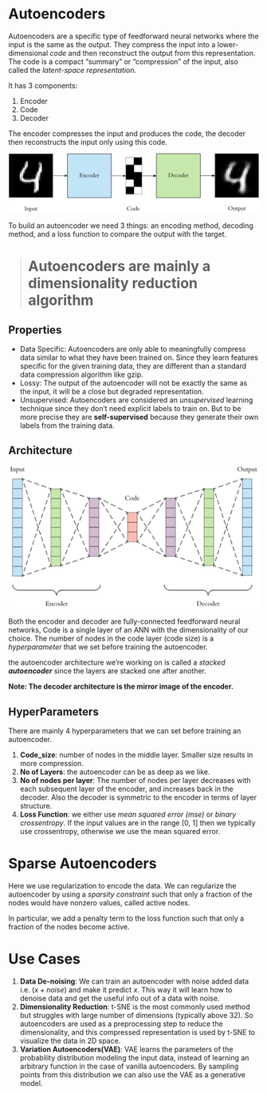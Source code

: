 # Autoencoders

Autoencoders are a specific type of feedforward neural networks where the input is the same as the output. They compress the input into a lower-dimensional *code* and then reconstruct the output from this representation. The code is a compact “summary” or “compression” of the input, also called the *latent-space representation.*

It has 3 components:

1. Encoder
2. Code
3. Decoder

 The encoder compresses the input and produces the code, the decoder then reconstructs the input only using this code.

<img src='../../assets/autoencoder_1.png' />

To build an autoencoder we need 3 things: an encoding method, decoding method, and a loss function to compare the output with the target.



> <h1>Autoencoders are mainly a dimensionality reduction algorithm</h1>



## Properties

- Data Specific: Autoencoders are only able to meaningfully compress data similar to what they have been trained on. Since they learn features specific for the given training data, they are different than a standard data compression algorithm like gzip.
- Lossy: The output of the autoencoder will not be exactly the same as the input, it will be a close but degraded representation.
- Unsupervised:  Autoencoders are considered an *unsupervised* learning technique since they don’t need explicit labels to train on. But to be more precise they are **self-supervised** because they generate their own labels from the training data.



## Architecture

<img src='../../assets/autoencoder_2.png' />

Both the encoder and decoder are fully-connected feedforward neural networks, Code is a single layer of an ANN with the dimensionality of our choice. The number of nodes in the code layer (code size) is a *hyperparameter* that we set before training the autoencoder.

the autoencoder architecture we’re working on is called a *stacked **autoencoder*** since the layers are stacked one after another. 

__Note: The decoder architecture is the mirror image of the encoder.__



## HyperParameters

There are mainly 4 hyperparameters that we can set before training an autoencoder.

1. __Code_size__: number of nodes in the middle layer. Smaller size results in more compression.
2. __No of Layers__: the autoencoder can be as deep as we like. 
3. __No of nodes per layer__: The number of nodes per layer decreases with each subsequent layer of the encoder, and increases back in the decoder. Also the decoder is symmetric to the encoder in terms of layer structure. 
4. __Loss Function__: we either use *mean squared error (mse)* or *binary crossentropy*. If the input values are in the range [0, 1] then we typically use crossentropy, otherwise we use the mean squared error.



# Sparse Autoencoders

Here we use regularization to encode the data. We can regularize the autoencoder by using a *sparsity constraint* such that only a fraction of the nodes would have nonzero values, called active nodes.

In particular, we add a penalty term to the loss function such that only a fraction of the nodes become active.

# Use Cases

1. __Data De-noising__: We can train an autoencoder with noise added data i.e. $(x + noise)$ and make it predict $x$. This way it will learn how to denoise data and get the useful info out of a data with noise.
2.  __Dimensionality Reduction__:  t-SNE is the most commonly used method but struggles with large number of dimensions (typically above 32). So autoencoders are used as a preprocessing step to reduce the dimensionality, and this compressed representation is used by t-SNE to visualize the data in 2D space.
3. __Variation Autoencoders(VAE)__: VAE learns the parameters of the probability distribution modeling the input data, instead of learning an arbitrary function in the case of vanilla autoencoders. By sampling points from this distribution we can also use the VAE as a generative model. 

